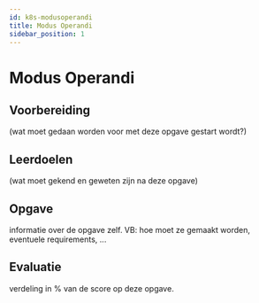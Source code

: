 ```yaml
---
id: k8s-modusoperandi
title: Modus Operandi
sidebar_position: 1
---
```


Modus Operandi
=================

Voorbereiding
--------------

(wat moet gedaan worden voor met deze opgave gestart wordt?)


Leerdoelen
-----------

(wat moet gekend en geweten zijn na deze opgave)

Opgave 
---------------------
informatie over de opgave zelf. VB: hoe moet ze gemaakt worden, eventuele requirements, ...


Evaluatie
-----------------

verdeling in % van de score op deze opgave.
